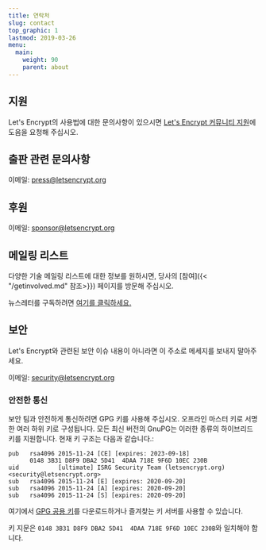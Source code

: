 ```yaml
---
title: 연락처
slug: contact
top_graphic: 1
lastmod: 2019-03-26
menu:
  main:
    weight: 90
    parent: about
---
```


## 지원

Let's Encrypt의 사용법에 대한 문의사항이 있으시면 [Let's Encrypt 커뮤니티 지원](https://community.letsencrypt.org/)에 도음을 요청해 주십시오.

## 출판 관련 문의사항

이메일: [press@letsencrypt.org](mailto:press@letsencrypt.org)

## 후원

이메일: [sponsor@letsencrypt.org](mailto:sponsor@letsencrypt.org)

## 메일링 리스트

다양한 기술 메일링 리스트에 대한 정보를 원하시면, 당사의 [참여]({< "/getinvolved.md" 참조>}}) 페이지를 방문해 주십시오.

뉴스레터를 구독하려면 [여기를 클릭하세요.](https://letsencrypt.us14.list-manage.com/subscribe?u=dc00f5bdab7179027a494d4e8&id=ec773c6bad)

## 보안

Let's Encrypt와 관련된 보안 이슈 내용이 아니라면 이 주소로 메세지를 보내지 말아주세요.

이메일: [security@letsencrypt.org](mailto:security@letsencrypt.org)

### 안전한 통신

보안 팀과 안전하게 통신하려면 GPG 키를 사용해 주십시오. 오프라인 마스터 키로 서명한 여러 하위 키로 구성됩니다. 모든 최신 버전의 GnuPG는 이러한 종류의 하이브리드 키를 지원합니다. 현재 키 구조는 다음과 같습니다.:

```
pub   rsa4096 2015-11-24 [CE] [expires: 2023-09-18]
      0148 3B31 D8F9 DBA2 5D41  4DAA 718E 9F6D 10EC 230B
uid           [ultimate] ISRG Security Team (letsencrypt.org) <security@letsencrypt.org>
sub   rsa4096 2015-11-24 [E] [expires: 2020-09-20]
sub   rsa4096 2015-11-24 [A] [expires: 2020-09-20]
sub   rsa4096 2015-11-24 [S] [expires: 2020-09-20]
```

여기에서 [GPG 공용 키](/security_letsencrypt.org-publickey.asc)를 다운로드하거나 즐겨찾는 키 서버를 사용할 수 있습니다.

키 지문은 `0148 3B31 D8F9 DBA2 5D41  4DAA 718E 9F6D 10EC 230B`와 일치해야 합니다.
